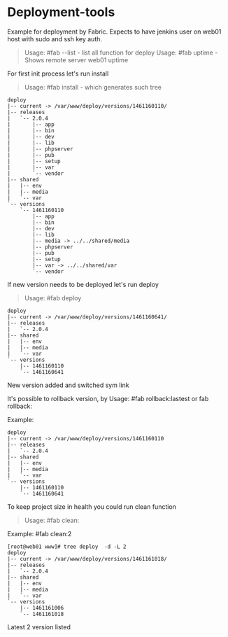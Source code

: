 # Deployment-tools

Example for deployment by Fabric. Expects to have jenkins user on web01 host with sudo and ssh key auth. 

>Usage: #fab --list - list all function for deploy 
>Usage: #fab uptime - Shows remote server web01 uptime

For first init process let's run install
>Usage: #fab install - which generates such tree

```
deploy
|-- current -> /var/www/deploy/versions/1461160110/
|-- releases
|   `-- 2.0.4
|       |-- app
|       |-- bin
|       |-- dev
|       |-- lib
|       |-- phpserver
|       |-- pub
|       |-- setup
|       |-- var
|       `-- vendor
|-- shared
|   |-- env
|   |-- media
|   `-- var
`-- versions
    `-- 1461160110
        |-- app
        |-- bin
        |-- dev
        |-- lib
        |-- media -> ../../shared/media
        |-- phpserver
        |-- pub
        |-- setup
        |-- var -> ../../shared/var
        `-- vendor
```

If new version needs to be deployed let's run deploy

>Usage: #fab deploy 

```
deploy
|-- current -> /var/www/deploy/versions/1461160641/
|-- releases
|   `-- 2.0.4
|-- shared
|   |-- env
|   |-- media
|   `-- var
`-- versions
    |-- 1461160110
    `-- 1461160641
```

 New version added and switched sym link

It's possible to rollback version, by 
Usage: #fab rollback:lastest or fab rollback:<version number>

Example:

```
deploy
|-- current -> /var/www/deploy/versions/1461160110
|-- releases
|   `-- 2.0.4
|-- shared
|   |-- env
|   |-- media
|   `-- var
`-- versions
    |-- 1461160110
    `-- 1461160641
```

To keep project size in health you could run clean function

>Usage: #fab clean:<amount of latest version to leave>

Example: #fab clean:2

```
[root@web01 www]# tree deploy  -d -L 2
deploy
|-- current -> /var/www/deploy/versions/1461161018/
|-- releases
|   `-- 2.0.4
|-- shared
|   |-- env
|   |-- media
|   `-- var
`-- versions
    |-- 1461161006
    `-- 1461161018
```

Latest 2 version listed
